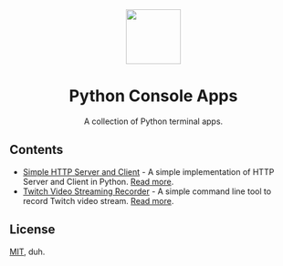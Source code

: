 <div align="center">

<img src="https://upload.wikimedia.org/wikipedia/commons/c/c3/Python-logo-notext.svg" width="96px">

# Python Console Apps

A collection of Python terminal apps.

</div>

## Contents

- [Simple HTTP Server and Client](./src/simple-http-server-client/) - A simple implementation of HTTP Server and Client in Python. [Read more](https://www.junian.net/dev/python-http-server-client/).
- [Twitch Video Streaming Recorder](./src/twitch-recorder/) - A simple command line tool to record Twitch video stream. [Read more](https://www.junian.net/dev/python-record-twitch/).

## License

[MIT](./LICENSE), duh.
